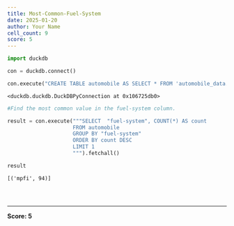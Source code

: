 ```yaml
---
title: Most-Common-Fuel-System
date: 2025-01-20
author: Your Name
cell_count: 9
score: 5
---
```


```python
import duckdb
```


```python
con = duckdb.connect()
```


```python
con.execute("CREATE TABLE automobile AS SELECT * FROM 'automobile_data.csv'")
```




    <duckdb.duckdb.DuckDBPyConnection at 0x106725db0>




```python
#Find the most common value in the fuel-system column.
```


```python
result = con.execute("""SELECT  "fuel-system", COUNT(*) AS count
                     FROM automobile
                     GROUP BY "fuel-system"
                     ORDER BY count DESC
                     LIMIT 1
                     """).fetchall()
```


```python
result
```




    [('mpfi', 94)]




```python

```


```python

```


```python

```


---
**Score: 5**

